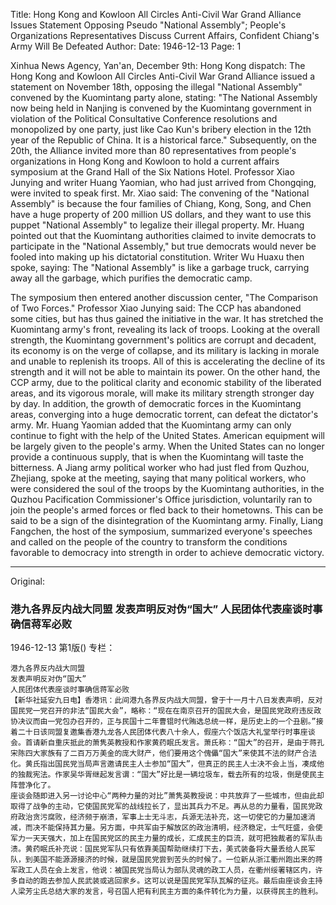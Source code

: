 Title: Hong Kong and Kowloon All Circles Anti-Civil War Grand Alliance Issues Statement Opposing Pseudo "National Assembly"; People's Organizations Representatives Discuss Current Affairs, Confident Chiang's Army Will Be Defeated
Author:
Date: 1946-12-13
Page: 1

Xinhua News Agency, Yan'an, December 9th: Hong Kong dispatch: The Hong Kong and Kowloon All Circles Anti-Civil War Grand Alliance issued a statement on November 18th, opposing the illegal "National Assembly" convened by the Kuomintang party alone, stating: "The National Assembly now being held in Nanjing is convened by the Kuomintang government in violation of the Political Consultative Conference resolutions and monopolized by one party, just like Cao Kun's bribery election in the 12th year of the Republic of China. It is a historical farce." Subsequently, on the 20th, the Alliance invited more than 80 representatives from people's organizations in Hong Kong and Kowloon to hold a current affairs symposium at the Grand Hall of the Six Nations Hotel. Professor Xiao Junying and writer Huang Yaomian, who had just arrived from Chongqing, were invited to speak first. Mr. Xiao said: The convening of the "National Assembly" is because the four families of Chiang, Kong, Song, and Chen have a huge property of 200 million US dollars, and they want to use this puppet "National Assembly" to legalize their illegal property. Mr. Huang pointed out that the Kuomintang authorities claimed to invite democrats to participate in the "National Assembly," but true democrats would never be fooled into making up his dictatorial constitution. Writer Wu Huaxu then spoke, saying: The "National Assembly" is like a garbage truck, carrying away all the garbage, which purifies the democratic camp.

The symposium then entered another discussion center, "The Comparison of Two Forces." Professor Xiao Junying said: The CCP has abandoned some cities, but has thus gained the initiative in the war. It has stretched the Kuomintang army's front, revealing its lack of troops. Looking at the overall strength, the Kuomintang government's politics are corrupt and decadent, its economy is on the verge of collapse, and its military is lacking in morale and unable to replenish its troops. All of this is accelerating the decline of its strength and it will not be able to maintain its power. On the other hand, the CCP army, due to the political clarity and economic stability of the liberated areas, and its vigorous morale, will make its military strength stronger day by day. In addition, the growth of democratic forces in the Kuomintang areas, converging into a huge democratic torrent, can defeat the dictator's army. Mr. Huang Yaomian added that the Kuomintang army can only continue to fight with the help of the United States. American equipment will be largely given to the people's army. When the United States can no longer provide a continuous supply, that is when the Kuomintang will taste the bitterness. A Jiang army political worker who had just fled from Quzhou, Zhejiang, spoke at the meeting, saying that many political workers, who were considered the soul of the troops by the Kuomintang authorities, in the Quzhou Pacification Commissioner's Office jurisdiction, voluntarily ran to join the people's armed forces or fled back to their hometowns. This can be said to be a sign of the disintegration of the Kuomintang army. Finally, Liang Fangchen, the host of the symposium, summarized everyone's speeches and called on the people of the country to transform the conditions favorable to democracy into strength in order to achieve democratic victory.



<hr /> 

Original: 


### 港九各界反内战大同盟  发表声明反对伪“国大”  人民团体代表座谈时事确信蒋军必败

1946-12-13
第1版()
专栏：

    港九各界反内战大同盟
    发表声明反对伪“国大”
    人民团体代表座谈时事确信蒋军必败
    【新华社延安九日电】香港讯：此间港九各界反内战大同盟，曾于十一月十八日发表声明，反对国民党一党召开的非法“国民大会”，略称：“现在在南京召开的国民大会，是国民党政府违反政协决议而由一党包办召开的，正与民国十二年曹锟时代贿选总统一样，是历史上的一个丑剧。”接着二十日该同盟复邀集香港九龙各人民团体代表八十余人，假座六个饭店大礼堂举行时事座谈会。首请新自重庆抵此的萧隽英教授和作家黄药眠氏发言。萧氏称：“国大”的召开，是由于蒋孔宋陈四大家族有了二百万万美金的庞大财产，他们要用这个傀儡“国大”来使其不法的财产合法化。黄氏指出国民党当局声言邀请民主人士参加“国大”，但真正的民主人士决不会上当，凑成他的独裁宪法。作家吴华胥继起发言谓：“国大”好比是一辆垃圾车，载去所有的垃圾，倒是使民主阵营净化了。
    座谈会随即进入另一讨论中心“两种力量的对比”萧隽英教授说：中共放弃了一些城市，但由此却取得了战争的主动，它使国民党军的战线拉长了，显出其兵力不足。再从总的力量看，国民党政府政治贪污腐败，经济频于崩溃，军事上士无斗志，兵源无法补充，这一切使它的力量加速消减，而决不能保持其力量。另方面，中共军由于解放区的政治清明，经济稳定，士气旺盛，会使军力一天天强大，加上在国民党区的民主力量的成长，汇成民主的巨流，就可把独裁者的军队击溃。黄药眠氏补充说：国民党军队只有依靠美国帮助继续打下去，美式装备将大量丢给人民军队，到美国不能源源接济的时候，就是国民党尝到苦头的时候了。一位新从浙江衢州跑出来的蒋军政工人员在会上发言，他说：被国民党当局认为部队灵魂的政工人员，在衢州绥署辖区内，许多自动的跑去参加人民武装或逃回家乡。这可以说是国民党军队瓦解的征兆。最后由座谈会主持人梁芳尘氏总结大家的发言，号召国人把有利民主方面的条件转化为力量，以获得民主的胜利。
